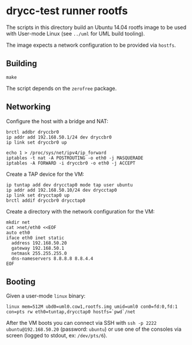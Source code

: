 # drycc-test runner rootfs

The scripts in this directory build an Ubuntu 14.04 rootfs image to be used with
User-mode Linux (see `../uml` for UML build tooling).

The image expects a network configuration to be provided via `hostfs`.

## Building

```text
make
```

The script depends on the `zerofree` package.

## Networking

Configure the host with a bridge and NAT:

```text
brctl addbr dryccbr0
ip addr add 192.168.50.1/24 dev dryccbr0
ip link set dryccbr0 up

echo 1 > /proc/sys/net/ipv4/ip_forward
iptables -t nat -A POSTROUTING -o eth0 -j MASQUERADE
iptables -A FORWARD -i dryccbr0 -o eth0 -j ACCEPT
```

Create a TAP device for the VM:

```text
ip tuntap add dev drycctap0 mode tap user ubuntu
ip addr add 192.168.50.10/24 dev drycctap0
ip link set drycctap0 up
brctl addif dryccbr0 drycctap0
```

Create a directory with the network configuration for the VM:

```text
mkdir net
cat >net/eth0 <<EOF
auto eth0
iface eth0 inet static
  address 192.168.50.20
  gateway 192.168.50.1
  netmask 255.255.255.0
  dns-nameservers 8.8.8.8 8.8.4.4
EOF
```

## Booting

Given a user-mode `linux` binary:

```text
linux mem=512M ubd0=uml0.cow1,rootfs.img umid=uml0 con0=fd:0,fd:1 con=pts rw eth0=tuntap,drycctap0 hostfs=`pwd`/net
```

After the VM boots you can connect via SSH with `ssh -p 2222
ubuntu@192.168.50.20` (password: `ubuntu`) or use one of the consoles via screen
(logged to stdout, ex: `/dev/pts/6`).
